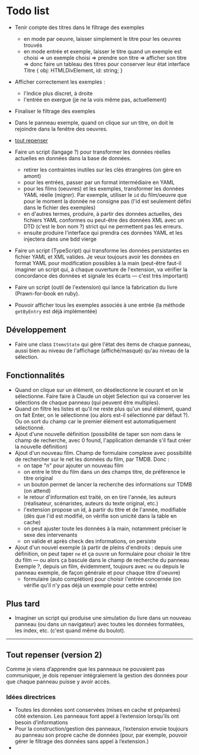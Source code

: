 # Todo list

* Tenir compte des titres dans le filtrage des exemples
  - en mode par oeuvre, laisser simplement le titre pour les oeuvres trouvés
  - en mode entrée et exemple, laisser le titre quand un exemple est choisi
    => un exemple choisi => prendre son titre => afficher son titre
    => donc faire un tableau des titres pour conserver leur état 
    interface Titre {
      obj: HTMLDivElement,
      id:  string;
    }
* Afficher correctement les exemples :
  - l'indice plus discret, à droite
  - l'entrée en exergue (je ne la vois même pas, actuellement)
* Finaliser le filtrage des exemples
* Dans le panneau exemple, quand on clique sur un titre, on doit le rejoindre dans la fenêtre des oeuvres.


* [tout repenser](#version-2)
* Faire un script (langage ?) pour transformer les données réelles actuelles en données dans la base de données.
  - retirer les contraintes inutiles sur les clés étrangères (on gère en amont)
  - pour les entrées, passer par un format intermédiaire en YAML
  - pour les films (oeuvres) et les exemples, transformer les données YAML réelle (migrer). Par exemple, utiliser le `id` du film/oeuvre que pour le moment la donnée ne consigne pas (l'id est seulement défini dans le fichier des exemples) 
  - en d'autres termes, produire, à partir des données actuelles, des fichiers YAML conformes ou peut-être des données XML avec un DTD (c'est le bon nom ?) strict qui ne permettent pas les erreurs.
  - ensuite produire l'interface qui prendra ces données YAML et les injectera dans une bdd vierge
* Faire un script (TypeScript) qui transforme les données persistantes en fichier YAML et XML valides. Je veux toujours avoir les données en format YAML pour modification possibles à la main (peut-être faut-il imaginer un script qui, à chaque ouverture de l'extension, va vérifier la concordance des données et signale les écarts — c'est très important)
* Faire un script (outil de l'extension) qui lance la fabrication du livre (Prawn-for-book en ruby).
* Pouvoir afficher tous les exemples associés à une entrée (la méthode `getByEntry` est déjà implémentée)

## Développement

* Faire une class `ItemsState` qui gère l'état des items de chaque panneau, aussi bien au niveau de l'affichage (affiché/masqué) qu'au niveau de la sélection.

## Fonctionnalités

* Quand on clique sur un élément, on désélectionne le courant et on le sélectionne. Faire faire à Claude un objet Selection qui va conserver les sélections de chaque panneau (qui peuvent être multiples).
* Quand on filtre les listes et qu'il ne reste plus qu'un seul élément, quand on fait Enter, on le sélectionne (ou alors est-il sélectionné par défaut ?). Ou on sort du champ car le premier élément est automatiquement sélectionné.
* Ajout d'une nouvelle définition (possibilité de taper son nom dans le champ de recherche, avec 0 found, l'application demande s'il faut créer la nouvelle définition)
* Ajout d'un nouveau film. Champ de formulaire complexe avec possibilité de rechercher sur le net les données du film, par TMDB. Donc :
  - on tape "n" pour ajouter un nouveau film
  - on entre le titre du film dans un des champs titre, de préférence le titre original
  - un bouton permet de lancer la recherche des informations sur TDMB (on attend)
  - le retour d'information est traité, on en tire l'année, les auteurs (réalisateur, scénaristes, auteurs du texte original, etc.)
  - l'extension propose un id, à partir du titre et de l'année, modifiable (dès que l'id est modifié, on vérifie son unicité dans la table en cache)
  - on peut ajuster toute les données à la main, notamment préciser le sexe des intervenants
  - on valide et après check des informations, on persiste
* Ajout d'un nouvel exemple (à partir de pleins d'endroits : depuis une définition, on peut taper `ne` et ça ouvre un formulaire pour choisir le titre du film — ou alors ça bascule dans le champ de recherche du panneau Exemple ?, depuis un film, évidemment, toujours avec `ne` ou depuis le panneau exemple, de façon générale et pour chaque titre d'oeuvre)  
  - formulaire (auto complétion) pour choisir l'entrée concernée (on vérifie qu'il n'y pas déjà un exemple pour cette entrée)


## Plus tard

* Imaginer un script qui produise une simulation du livre dans un nouveau panneau (ou dans un navigateur) avec toutes les données formatées, les index, etc. (c'est quand même du boulot).



---



<a name="version-2"></name>

## Tout repenser (version 2)

Comme je viens d’apprendre que les panneaux ne pouvaient pas communiquer, je dois repenser intégralement la gestion des données pour que chaque panneau puisse y avoir accès.

### Idées directrices

* Toutes les données sont conservées (mises en cache et préparées) côté extension. Les panneaux font appel à l’extension lorsqu’ils ont besoin d’informations
* Pour la construction/gestion des panneaux, l’extension envoie toujours au panneau son propre cache de données (pour, par exemple, pouvoir gérer le filtrage des données sans appel à l’extension.)
* 
